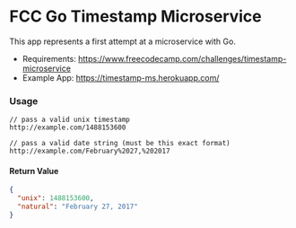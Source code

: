 # FCC Go Timestamp Microservice

This app represents a first attempt at a microservice with Go.

* Requirements: https://www.freecodecamp.com/challenges/timestamp-microservice
* Example App: https://timestamp-ms.herokuapp.com/

### Usage

```
// pass a valid unix timestamp
http://example.com/1488153600
```

```
// pass a valid date string (must be this exact format)
http://example.com/February%2027,%202017
```

#### Return Value
```json
{
  "unix": 1488153600,
  "natural": "February 27, 2017"
}
```
